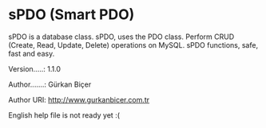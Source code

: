 sPDO (Smart PDO)
===============

sPDO is a database class. sPDO, uses the PDO class. Perform CRUD (Create, Read, Update, Delete) operations on MySQL. sPDO functions, safe, fast and easy.

Version.....: 1.1.0

Author.......: Gürkan Biçer

Author URI: http://www.gurkanbicer.com.tr


English help file is not ready yet :(

